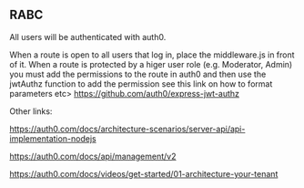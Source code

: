 ## RABC

All users will be authenticated with auth0.  

When a route is open to all users that log in, place the middleware.js in front of it. 
When a route is protected by a higer user role (e.g. Moderator, Admin) you must add the permissions to the route in auth0 and then use the jwtAuthz function to add the permission
see this link on how to format parameters etc> https://github.com/auth0/express-jwt-authz

Other links:

https://auth0.com/docs/architecture-scenarios/server-api/api-implementation-nodejs

https://auth0.com/docs/api/management/v2

https://auth0.com/docs/videos/get-started/01-architecture-your-tenant
